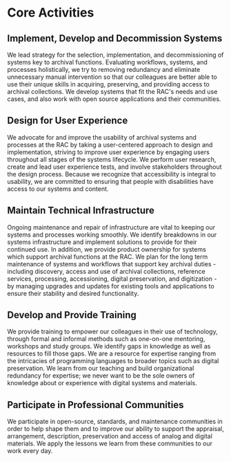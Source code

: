 # Core Activities

## Implement, Develop and Decommission Systems
We lead strategy for the selection, implementation, and decommissioning of systems key to archival functions. Evaluating workflows, systems, and processes holistically, we try to removing redundancy and eliminate unnecessary manual intervention so that our colleagues are better able to use their unique skills in acquiring, preserving, and providing access to archival collections. We develop systems that fit the RAC's needs and use cases, and also work with open source applications and their communities.

## Design for User Experience
We advocate for and improve the usability of archival systems and processes at the RAC by taking a user-centered approach to design and implementation, striving to improve user experience by engaging users throughout all stages of the systems lifecycle. We perform user research, create and lead user experience tests, and involve stakeholders throughout the design process. Because we recognize that accessibility is integral to usability, we are committed to ensuring that people with disabilities have access to our systems and content.

## Maintain Technical Infrastructure
Ongoing maintenance and repair of infrastructure are vital to keeping our systems and processes working smoothly. We identify breakdowns in our systems infrastructure and implement solutions to provide for their continued use. In addition, we provide product ownership for systems which support archival functions at the RAC.  We plan for the long term maintenance of systems and workflows that support key archival duties - including discovery, access and use of archival collections, reference services, processing, accessioning, digital preservation, and digitization - by managing upgrades and updates for existing tools and applications to ensure their stability and desired functionality.

## Develop and Provide Training
We provide training to empower our colleagues in their use of technology, through formal and informal methods such as one-on-one mentoring, workshops and study groups. We identify gaps in knowledge as well as resources to fill those gaps. We are a resource for expertise ranging from the intricacies of programming languages to broader topics such as digital preservation. We learn from our teaching and build organizational redundancy for expertise; we never want to be the sole owners of knowledge about or experience with digital systems and materials.

## Participate in Professional Communities
We participate in open-source, standards, and maintenance communities in order to help shape them and to improve our ability to support the appraisal, arrangement, description, preservation and access of analog and digital materials. We apply the lessons we learn from these communities to our work every day.
